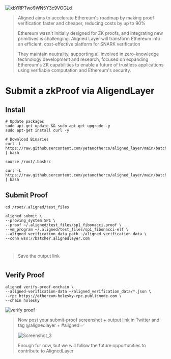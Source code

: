 ![xbYRPTwo9WN5Y3c9VOGLd](https://github.com/0xmoei/alignedlayer-testnet/assets/90371338/de340f64-6873-4171-b608-d7027e61eef0)

> Aligned aims to accelerate Ethereum's roadmap by making proof verification faster and cheaper, reducing costs by up to 90%
>
> Ethereum wasn't initially designed for ZK proofs, and integrating new primitives is challenging. Aligned Layer will transform Ethereum into an efficient, cost-effective platform for SNARK verification
>
> They maintain neutrality, supporting all involved in zero-knowledge technology development and research, focused on expanding Ethereum's ZK capabilities to enable a future of trustless applications using verifiable computation and Ethereum's security.


# Submit a zkProof via AligendLayer

## Install
```console
# Update packages
sudo apt-get update && sudo apt-get upgrade -y
sudo apt-get install curl -y

# Download Binaries
curl -L https://raw.githubusercontent.com/yetanotherco/aligned_layer/main/batcher/aligned/install_aligned.sh | bash

source /root/.bashrc

curl -L https://raw.githubusercontent.com/yetanotherco/aligned_layer/main/batcher/aligned/get_proof_test_files.sh | bash
```

## Submit Proof
```console
cd /root/.aligned/test_files

aligned submit \
--proving_system SP1 \
--proof ~/.aligned/test_files/sp1_fibonacci.proof \
--vm_program ~/.aligned/test_files/sp1_fibonacci-elf \
--aligned_verification_data_path ~/aligned_verification_data \
--conn wss://batcher.alignedlayer.com
```

#

> Save the output link


#

## Verify Proof
```console
aligned verify-proof-onchain \
--aligned-verification-data ~/aligned_verification_data/*.json \
--rpc https://ethereum-holesky-rpc.publicnode.com \
--chain holesky
```
![verify proof](https://github.com/5oroo5h/alignedlayer-testnet/assets/124317301/82692850-9419-4fff-96e1-374059e212b2)



> Now post your submit-proof screenshot + output link in Twitter and tag @alignedlayer + #aligned ✅
>
> ![Screenshot_3](https://github.com/0xmoei/alignedlayer-testnet/assets/90371338/88d7b164-182d-4d89-b324-5e1025ae9a93)
>
> Enough for now, but we will follow the future opportunities to contribute to AlignedLayer
